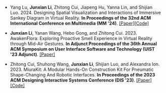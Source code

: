 - Yang Lu, <strong>Junxian Li</strong>, Zhitong Cui, Jiapeng Hu, Yanna Lin, and Shijian Luo. 2024. Designing Spatial Visualization and Interactions of Immersive Sankey Diagram in Virtual Reality. <strong>In Proceedings of the 32nd ACM International Conference on Multimedia (MM '24)</strong>.  [[Paper]](https://doi.org/10.1145/3664647.3681460)[[Code]](https://github.com/dinnodinosaur/VRSankey)

- <strong>Junxian Li</strong>, Yanan Wang, Hebo Gong, and Zhitong Cui. 2023. AwakenFlora: Exploring Proactive Smell Experience in Virtual Reality through Mid-Air Gestures. <strong>In Adjunct Proceedings of the 36th Annual ACM Symposium on User Interface Software and Technology (UIST '23 Adjunct)</strong>. [[Paper]](https://doi.org/10.1145/3586182.3616667)

- Zhitong Cui, Shuhong Wang, <strong>Junxian Li</strong>, Shijian Luo, and Alexandra Ion. 2023. MiuraKit: A Modular Hands-On Construction Kit For Pneumatic Shape-Changing And Robotic Interfaces. <strong>In Proceedings of the 2023 ACM Designing Interactive Systems Conference (DIS '23)</strong>.  [[Paper]](https://doi.org/10.1145/3563657.3596108)[[Code]](https://github.com/dinnodinosaur/Origami-Actuators)